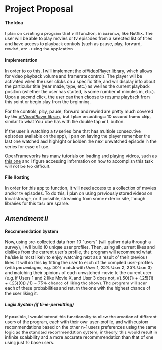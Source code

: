 # Project Proposal

#### The Idea
I plan on creating a program that will function, in essence, like Netflix.  The user will be able to play movies or tv episodes from a selected list of titles and have access to playback controls (such as pause, play, forward, rewind, etc.) using the application.

#### Implementation
In order to do this, I will implement the [ofVideoPlayer library](http://openframeworks.cc/documentation/video/ofVideoPlayer/), which allows for video playback volume and framerate controls.  The player will be activated when the user clicks on a specific title, and will display info about the particular title (year made, type, etc.) as well as the current playback position (whether the user has started, is some number of minutes in, etc.).  Upon a second click, the user can then choose to resume playback from this point or begin play from the beginning.

For the controls, play, pause, forward and rewind are pretty much covered by the [ofVideoPlayer library](http://openframeworks.cc/documentation/video/ofVideoPlayer/), but I plan on adding a 10 second frame skip, similar to what YouTube has with the double tap or L button.

If the user is watching a tv series (one that has multiple consecutive episodes available on the app), I plan on having the player remember the last one watched and highlight or bolden the next unwatched episode in the series for ease of use.

OpenFrameworks has many tutorials on loading and playing videos, such as [this one](http://openframeworks.cc/learning/04_video/load_and_play_video/) and I figure accessing information on how to accomplish this task will not be too difficult.

#### File Hosting
In order for this app to function, it will need access to a collection of movies and/or tv episodes.  To do this, I plan on using previously stored videos on local storage, or if possible, streaming from some exterior site, though libraries for this task are sparse.

## *Amendment II*

#### Recommendation System

Now, using pre-collected data from 10 "users" (will gather data through a survey), I will build 10 unique user profiles.  Then, using all current likes and dislikes from the current user's profile, the program will recommend what he/she is most likely to enjoy watching next as a result of their previous likes. It will do this by fitting the user to each of the compiled user-profiles (with percentages, e.g. 50% match with User 1, 25% User 2, 25% User 3) and matching their opinions of each unwatched movie to the current user (e.g. if Users 1 and 2 like Movie X, and User 3 does not, (((.50)(1) + (.25)(1) + (.25)(0)) / 1) = 75% chance of liking the show).  The program will scan each of these probabilities and return the one with the highest chance of the user liking it.

##### *Login System (if time-permitting)*

If possible, I would extend this functionality to allow the creation of different users of the program, each with their own user-profile, and with custom recommendations based on the other n-1 users preferences using the same logic as the standard recommendation system; in theory, this would result in infinite scalability and a more accurate recommmendation than that of one using just 10 base users.
